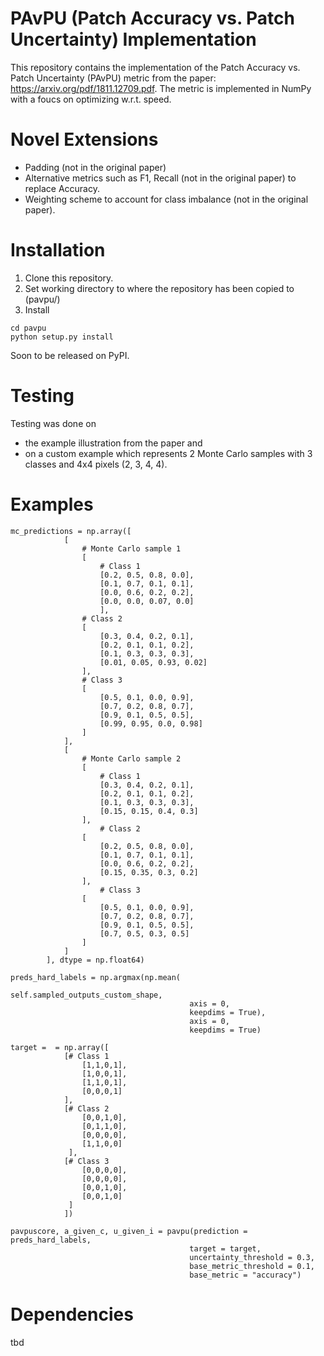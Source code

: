 # PAvPU  (Patch Accuracy vs. Patch Uncertainty) Implementation
This repository contains the implementation of the Patch Accuracy vs. Patch Uncertainty (PAvPU) metric from the paper: https://arxiv.org/pdf/1811.12709.pdf.
The metric is implemented in NumPy with a foucs on optimizing w.r.t. speed.

# Novel Extensions
- Padding (not in the original paper)
- Alternative metrics such as F1, Recall (not in the original paper) to replace Accuracy.
- Weighting scheme to account for class imbalance (not in the original paper).

# Installation
1) Clone this repository.
2) Set working directory to where the repository has been copied to (pavpu/)
3) Install
```
cd pavpu
python setup.py install
```
Soon to be released on PyPI.
# Testing
Testing was done on 
- the example illustration from the paper and 
- on a custom example which represents 2 Monte Carlo samples with 3 classes and 4x4 pixels (2, 3, 4, 4).


# Examples
```
mc_predictions = np.array([
            [
                # Monte Carlo sample 1
                [
                    # Class 1
                    [0.2, 0.5, 0.8, 0.0],
                    [0.1, 0.7, 0.1, 0.1],
                    [0.0, 0.6, 0.2, 0.2],
                    [0.0, 0.0, 0.07, 0.0]
                    ],
                # Class 2
                [
                    [0.3, 0.4, 0.2, 0.1],
                    [0.2, 0.1, 0.1, 0.2],
                    [0.1, 0.3, 0.3, 0.3],
                    [0.01, 0.05, 0.93, 0.02]
                ],
                # Class 3
                [
                    [0.5, 0.1, 0.0, 0.9],
                    [0.7, 0.2, 0.8, 0.7],
                    [0.9, 0.1, 0.5, 0.5],
                    [0.99, 0.95, 0.0, 0.98]
                ]
            ],
            [
                # Monte Carlo sample 2
                [
                    # Class 1
                    [0.3, 0.4, 0.2, 0.1],
                    [0.2, 0.1, 0.1, 0.2],
                    [0.1, 0.3, 0.3, 0.3],
                    [0.15, 0.15, 0.4, 0.3]
                ],
                    # Class 2
                [
                    [0.2, 0.5, 0.8, 0.0],
                    [0.1, 0.7, 0.1, 0.1],
                    [0.0, 0.6, 0.2, 0.2],
                    [0.15, 0.35, 0.3, 0.2]
                ],
                    # Class 3
                [
                    [0.5, 0.1, 0.0, 0.9],
                    [0.7, 0.2, 0.8, 0.7],
                    [0.9, 0.1, 0.5, 0.5],
                    [0.7, 0.5, 0.3, 0.5]
                ]
            ]
        ], dtype = np.float64)

preds_hard_labels = np.argmax(np.mean(
                                        self.sampled_outputs_custom_shape,
                                        axis = 0,
                                        keepdims = True),
                                        axis = 0,
                                        keepdims = True)

target =  = np.array([
            [# Class 1
                [1,1,0,1],
                [1,0,0,1],
                [1,1,0,1],
                [0,0,0,1]
            ],
            [# Class 2
                [0,0,1,0],
                [0,1,1,0],
                [0,0,0,0],
                [1,1,0,0]
             ],
            [# Class 3
                [0,0,0,0],
                [0,0,0,0],
                [0,0,1,0],
                [0,0,1,0]
             ]
            ])

pavpuscore, a_given_c, u_given_i = pavpu(prediction = preds_hard_labels,
                                        target = target,
                                        uncertainty_threshold = 0.3,
                                        base_metric_threshold = 0.1,
                                        base_metric = "accuracy")
```
# Dependencies
tbd